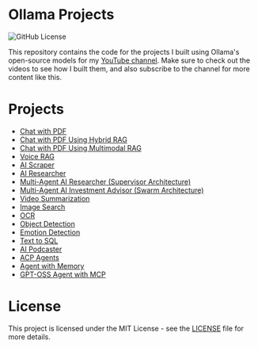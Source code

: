 # Ollama Projects
![GitHub License](https://img.shields.io/github/license/NarimanN2/ollama-playground?style=for-the-badge&link=LICENSE)

This repository contains the code for the projects I built using Ollama's open-source models for my [YouTube channel](https://www.youtube.com/@NarimanCodes). Make sure to check out the videos to see how I built them, and also subscribe to the channel for more content like this.

# Projects
- [Chat with PDF](/chat-with-pdf/README.md)
- [Chat with PDF Using Hybrid RAG](/hybrid-retrieval-rag/README.md)
- [Chat with PDF Using Multimodal RAG](/multi-modal-rag/README.md)
- [Voice RAG](/voice-rag/README.md)
- [AI Scraper](/ai-scraper/README.md)
- [AI Researcher](/ai-researcher/README.md)
- [Multi-Agent AI Researcher (Supervisor Architecture)](/multi-agent-researcher/README.md)
- [Multi-Agent AI Investment Advisor (Swarm Architecture)](/multi-agent-investment-advisor/README.md)
- [Video Summarization](/video-summarization/README.md)
- [Image Search](/image-search/README.md)
- [OCR](/ocr/README.md)
- [Object Detection](/object-detection/README.md)
- [Emotion Detection](/emotion-detection/README.md)
- [Text to SQL](/text-to-sql/README.md)
- [AI Podcaster](/ai-podcaster/README.md)
- [ACP Agents](/acp-agents/README.md)
- [Agent with Memory](/agent-with-memory/README.md)
- [GPT-OSS Agent with MCP](/gpt-oss-agent-with-mcp/README.md)

# License
This project is licensed under the MIT License - see the [LICENSE](LICENSE) file for more details.
